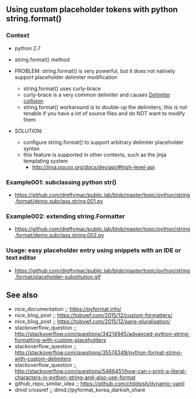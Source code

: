 ## Using custom placeholder tokens with python string.format()

### Context

* python 2.7

* string.format() method

* PROBLEM: string.format() is very powerful, but it does not natively support placeholder delimiter modification
    * string.format() uses curly-brace
    * curly-brace is a very common delimiter and causes [Delimiter collision](https://en.wikipedia.org/wiki/Delimiter#Delimiter_collision)
    * string.format() workaround is to double-up the delimiters, this is not tenable if you have a lot of source files and do NOT want to modify them

* SOLUTION:
   * configure string.format() to support arbitrary delimiter placeholder syntax
   * this feature is supported in other contexts, such as the jinja templating system
       * http://jinja.pocoo.org/docs/dev/api/#high-level-api

### Example001: subclassing python str()

* https://github.com/dreftymac/public.lab/blob/master/topic/python/string.format/demo.subclass.string.001.py

### Example002: extending string.Formatter

* https://github.com/dreftymac/public.lab/blob/master/topic/python/string.format/demo.subclass.string.002.py

### Usage: easy placeholder entry using snippets with an IDE or text editor

* https://github.com/dreftymac/public.lab/blob/master/topic/python/string.format/placeholder-substitution.gif


## See also

* nice_documentation       ;; https://pyformat.info/
* nice_blog_post           ;; https://tobywf.com/2015/12/custom-formatters/
* nice_blog_post           ;; https://tobywf.com/2015/12/sane-pluralisation/
* stackoverflow_question   ;; http://stackoverflow.com/questions/34214945/advanced-python-string-formatting-with-custom-placeholders
* stackoverflow_question   ;; http://stackoverflow.com/questions/35574349/python-format-string-with-custom-delimiters
* stackoverflow_question   ;; http://stackoverflow.com/questions/5466451/how-can-i-print-a-literal-characters-in-python-string-and-also-use-format
* github_repo_similar_idea ;; https://github.com/childsish/dynamic-yaml
* dmid crossref            ;; dmid://pyformat_korea_darkish_share


